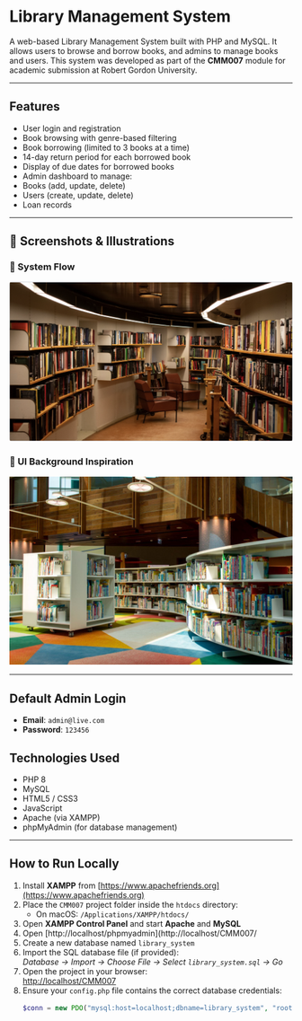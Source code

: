 # Library Management System

A web-based Library Management System built with PHP and MySQL. It allows users to browse and borrow books, and admins to manage books and users. This system was developed as part of the **CMM007** module for academic submission at Robert Gordon University.

---

## Features

- User login and registration
- Book browsing with genre-based filtering
- Book borrowing (limited to 3 books at a time)
- 14-day return period for each borrowed book
- Display of due dates for borrowed books
- Admin dashboard to manage:
- Books (add, update, delete)
- Users (create, update, delete)
- Loan records

---
## 📸 Screenshots & Illustrations

### 📌 System Flow

![System Overview](/illustration.png)

### 🎨 UI Background Inspiration

![UI Background](/Londonjpg.jpeg)

---

## Default Admin Login

- **Email**: `admin@live.com`  
- **Password**: `123456`

## Technologies Used

- PHP 8
- MySQL
- HTML5 / CSS3
- JavaScript
- Apache (via XAMPP)
- phpMyAdmin (for database management)

---

## How to Run Locally

1. Install **XAMPP** from [https://www.apachefriends.org](https://www.apachefriends.org)
2. Place the `CMM007` project folder inside the `htdocs` directory:
   - On macOS: `/Applications/XAMPP/htdocs/`
3. Open **XAMPP Control Panel** and start **Apache** and **MySQL**
4. Open [http://localhost/phpmyadmin](http://localhost/CMM007/
5. Create a new database named `library_system`
6. Import the SQL database file (if provided):  
   _Database → Import → Choose File → Select `library_system.sql` → Go_
7. Open the project in your browser:  
   [http://localhost/CMM007](http://localhost/CMM007)
8. Ensure your `config.php` file contains the correct database credentials:
   ```php
   $conn = new PDO("mysql:host=localhost;dbname=library_system", "root", "");
